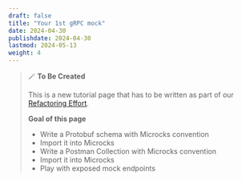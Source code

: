 ```yaml
---
draft: false
title: "Your 1st gRPC mock"
date: 2024-04-30
publishdate: 2024-04-30
lastmod: 2024-05-13
weight: 4
---
```


> 🪄 **To Be Created**
>
> This is a new tutorial page that has to be written as part of our [Refactoring Effort](https://github.com/microcks/microcks.io/issues/81).
> 
> **Goal of this page**
> * Write a Protobuf schema with Microcks convention
> * Import it into Microcks
> * Write a Postman Collection with Microcks convention
> * Import it into Microcks
> * Play with exposed mock endpoints